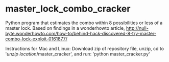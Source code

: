 # master_lock_combo_cracker
Python program that estimates the combo within 8 possibilities or less of a master lock. Based on findings in a wonderhowto article, http://null-byte.wonderhowto.com/how-to/behind-hack-discovered-8-try-master-combo-lock-exploit-0161877/

Instructions for Mac and Linux:
Download zip of repository file, unzip, cd to '*unzip location*/master_cracker', and run: 'python master_cracker.py'
